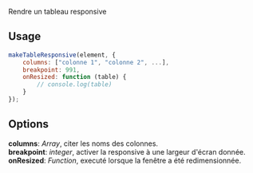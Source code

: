 Rendre un tableau responsive

## Usage
```JavaScript
makeTableResponsive(element, {
    columns: ["colonne 1", "colonne 2", ...],
    breakpoint: 991,
    onResized: function (table) {
        // console.log(table)
    }
});
```


## Options
**columns**: _Array_, citer les noms des colonnes.\
**breakpoint**: _integer_, activer la responsive à une largeur d'écran donnée.\
**onResized**: _Function_, executé lorsque la fenêtre a été redimensionnée.
